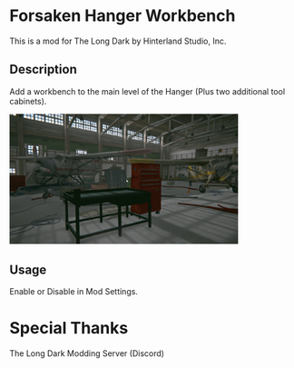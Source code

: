 # Forsaken Hanger Workbench		
This is a mod for The Long Dark by Hinterland Studio, Inc.

## Description
Add a workbench to the main level of the Hanger (Plus two additional tool cabinets).

<img src="https://github.com/Phaedrus3/ModListJson/blob/main/FAHangerWorkbench.jpg" width="80%">


## Usage
Enable or Disable in Mod Settings.


# Special Thanks
The Long Dark Modding Server (Discord)
